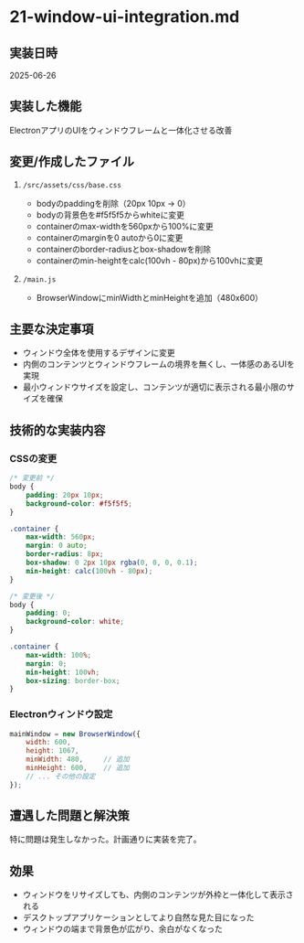 # 21-window-ui-integration.md

## 実装日時
2025-06-26

## 実装した機能
ElectronアプリのUIをウィンドウフレームと一体化させる改善

## 変更/作成したファイル
1. `/src/assets/css/base.css`
   - bodyのpaddingを削除（20px 10px → 0）
   - bodyの背景色を#f5f5f5からwhiteに変更
   - containerのmax-widthを560pxから100%に変更
   - containerのmarginを0 autoから0に変更
   - containerのborder-radiusとbox-shadowを削除
   - containerのmin-heightをcalc(100vh - 80px)から100vhに変更

2. `/main.js`
   - BrowserWindowにminWidthとminHeightを追加（480x600）

## 主要な決定事項
- ウィンドウ全体を使用するデザインに変更
- 内側のコンテンツとウィンドウフレームの境界を無くし、一体感のあるUIを実現
- 最小ウィンドウサイズを設定し、コンテンツが適切に表示される最小限のサイズを確保

## 技術的な実装内容

### CSSの変更
```css
/* 変更前 */
body {
    padding: 20px 10px;
    background-color: #f5f5f5;
}

.container {
    max-width: 560px;
    margin: 0 auto;
    border-radius: 8px;
    box-shadow: 0 2px 10px rgba(0, 0, 0, 0.1);
    min-height: calc(100vh - 80px);
}

/* 変更後 */
body {
    padding: 0;
    background-color: white;
}

.container {
    max-width: 100%;
    margin: 0;
    min-height: 100vh;
    box-sizing: border-box;
}
```

### Electronウィンドウ設定
```javascript
mainWindow = new BrowserWindow({
    width: 600,
    height: 1067,
    minWidth: 480,     // 追加
    minHeight: 600,    // 追加
    // ... その他の設定
});
```

## 遭遇した問題と解決策
特に問題は発生しなかった。計画通りに実装を完了。

## 効果
- ウィンドウをリサイズしても、内側のコンテンツが外枠と一体化して表示される
- デスクトップアプリケーションとしてより自然な見た目になった
- ウィンドウの端まで背景色が広がり、余白がなくなった